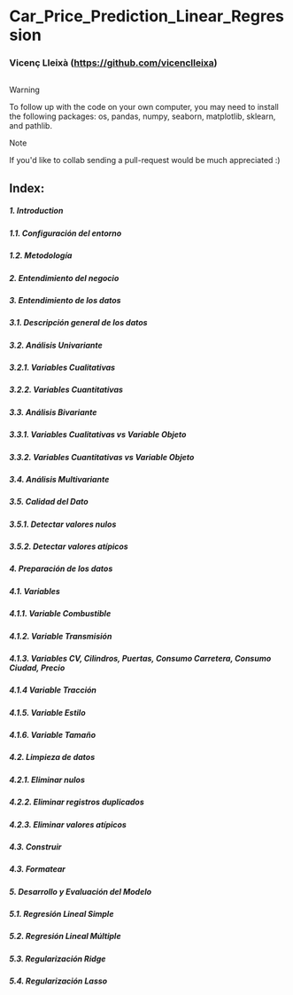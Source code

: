 # Car_Price_Prediction_Linear_Regression
### Vicenç Lleixà (https://github.com/vicenclleixa)

![]()

> [!WARNING]
> To follow up with the code on your own computer, you may need to install the following packages: os, pandas, numpy, seaborn, matplotlib, sklearn, and pathlib.

> [!NOTE]
> If you'd like to collab sending a pull-request would be much appreciated :)

## Index:
##### 1. Introduction
##### 1.1. Configuración del entorno
##### 1.2. Metodología
##### 2. Entendimiento del negocio
##### 3. Entendimiento de los datos
##### 3.1. Descripción general de los datos
##### 3.2. Análisis Univariante
##### 3.2.1. Variables Cualitativas
##### 3.2.2. Variables Cuantitativas
##### 3.3. Análisis Bivariante
##### 3.3.1. Variables Cualitativas vs Variable Objeto
##### 3.3.2. Variables Cuantitativas vs Variable Objeto
##### 3.4. Análisis Multivariante
##### 3.5. Calidad del Dato
##### 3.5.1. Detectar valores nulos
##### 3.5.2. Detectar valores atípicos
##### 4. Preparación de los datos
##### 4.1. Variables
##### 4.1.1. Variable Combustible
##### 4.1.2. Variable Transmisión
##### 4.1.3. Variables CV, Cilindros, Puertas, Consumo Carretera, Consumo Ciudad, Precio
##### 4.1.4 Variable Tracción
##### 4.1.5. Variable Estilo
##### 4.1.6. Variable Tamaño
##### 4.2. Limpieza de datos
##### 4.2.1. Eliminar nulos
##### 4.2.2. Eliminar registros duplicados
##### 4.2.3. Eliminar valores atípicos
##### 4.3. Construir
##### 4.3. Formatear
##### 5. Desarrollo y Evaluación del Modelo
##### 5.1. Regresión Lineal Simple
##### 5.2. Regresión Lineal Múltiple
##### 5.3. Regularización Ridge
##### 5.4. Regularización Lasso












